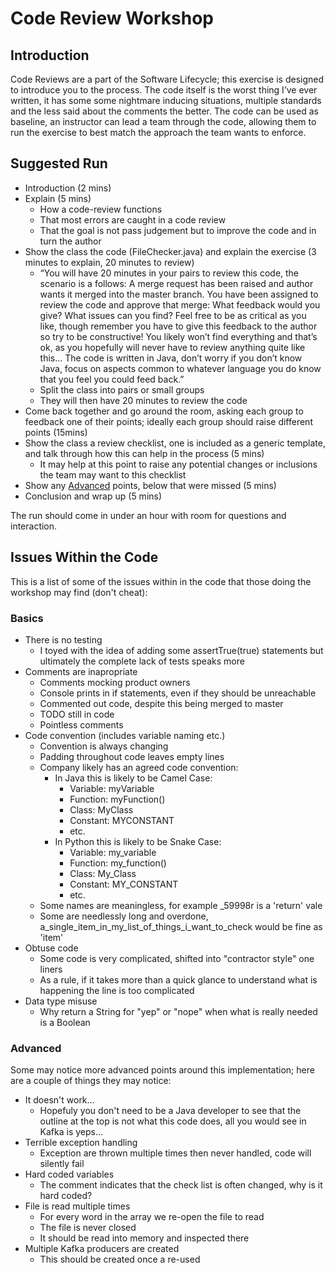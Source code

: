 # Code Review Workshop

## Introduction

Code Reviews are a part of the Software Lifecycle; this exercise is designed to introduce you to the process. The code itself is the worst thing I’ve ever written, it has some some nightmare inducing situations, multiple standards and the less said about the comments the better. The code can be used as baseline, an instructor can lead a team through the code, allowing them to run the exercise to best match the approach the team wants to enforce.

## Suggested Run
* Introduction (2 mins)
* Explain (5 mins)
  * How a code-review functions
  * That most errors are caught in a code review
  * That the goal is not pass judgement but to improve the code and in turn the author
* Show the class the code (FileChecker.java) and explain the exercise (3 minutes to explain, 20 minutes to review)
  * “You will have 20 minutes in your pairs to review this code, the scenario is a follows: A merge request has been raised and author wants it merged into the master branch. You have been assigned to review the code and approve that merge: What feedback would you give? What issues can you find? Feel free to be as critical as you like, though remember you have to give this feedback to the author so try to be constructive! You likely won’t find everything and that’s ok, as you hopefully will never have to review anything quite like this… The code is written in Java, don’t worry if you don’t know Java, focus on aspects common to whatever language you do know that you feel you could feed back.”
  * Split the class into pairs or small groups
  * They will then have 20 minutes to review the code
* Come back together and go around the room, asking each group to feedback one of their points; ideally each group should raise different points (15mins)
* Show the class a review checklist, one is included as a generic template, and talk through how this can help in the process (5 mins)
  * It may help at this point to raise any potential changes or inclusions the team may want to this checklist
* Show any [Advanced](#adv) points, below that were missed (5 mins)
* Conclusion and wrap up (5 mins)

The run should come in under an hour with room for questions and interaction.

## Issues Within the Code

This is a list of some of the issues within in the code that those doing the workshop may find (don't cheat):
### Basics
* There is no testing
   * I toyed with the idea of adding some assertTrue(true) statements but ultimately the complete lack of tests speaks more
* Comments are inapropriate 
   * Comments mocking product owners
   * Console prints in if statements, even if they should be unreachable
   * Commented out code, despite this being merged to master
   * TODO still in code
   * Pointless comments
* Code convention (includes variable naming etc.)
   * Convention is always changing
   * Padding throughout code leaves empty lines
   * Company likely has an agreed code convention:
      * In Java this is likely to be Camel Case:
         * Variable: myVariable
         * Function: myFunction()
         * Class: MyClass
         * Constant: MYCONSTANT
         * etc.
      * In Python this is likely to be Snake Case:
         * Variable: my_variable
         * Function: my_function()
         * Class: My_Class
         * Constant: MY_CONSTANT
         * etc.
   * Some names are meaningless, for example _59998r is a 'return' vale
   * Some are needlessly long and overdone, a_single_item_in_my_list_of_things_i_want_to_check would be fine as 'item'
* Obtuse code
   * Some code is very complicated, shifted into "contractor style" one liners
   * As a rule, if it takes more than a quick glance to understand what is happening the line is too complicated
* Data type misuse
   * Why return a String for "yep" or "nope" when what is really needed is a Boolean

<a name="adv"></a>
### Advanced 
Some may notice more advanced points around this implementation; here are a couple of things they may notice:
 
* It doesn't work...
   * Hopefuly you don't need to be a Java developer to see that the outline at the top is not what this code does, all you would see in Kafka is yeps...
* Terrible exception handling
   * Exception are thrown multiple times then never handled, code will silently fail
* Hard coded variables
   * The comment indicates that the check list is often changed, why is it hard coded?
* File is read multiple times
   * For every word in the array we re-open the file to read
   * The file is never closed
   * It should be read into memory and inspected there
* Multiple Kafka producers are created
   * This should be created once a re-used